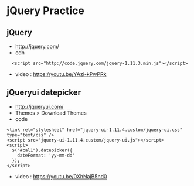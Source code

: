 # jQuery Practice

## jQuery
- http://jquery.com/
- cdn

`  <script src="http://code.jquery.com/jquery-1.11.3.min.js"></script>`
- video : https://youtu.be/YAzi-kPwPRk

## jQueryui datepicker
- http://jqueryui.com/
 - Themes > Download Themes
- code

```
<link rel="stylesheet" href="jquery-ui-1.11.4.custom/jquery-ui.css" type="text/css" />
<script src="jquery-ui-1.11.4.custom/jquery-ui.js"></script>
<script>
  $("#cal1").datepicker({
    dateFormat: 'yy-mm-dd'
  });
</script>
```
- video : https://youtu.be/0XhNajB5nd0

